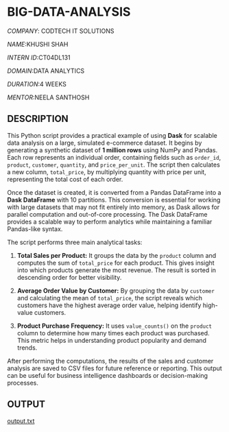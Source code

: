 # BIG-DATA-ANALYSIS
*COMPANY*: CODTECH IT SOLUTIONS

*NAME*:KHUSHI SHAH

*INTERN ID*:CT04DL131

*DOMAIN*:DATA ANALYTICS

*DURATION*:4 WEEKS

*MENTOR*:NEELA SANTHOSH 

## DESCRIPTION

This Python script provides a practical example of using **Dask** for scalable data analysis on a large, simulated e-commerce dataset. It begins by generating a synthetic dataset of **1 million rows** using NumPy and Pandas. Each row represents an individual order, containing fields such as `order_id`, `product`, `customer`, `quantity`, and `price_per_unit`. The script then calculates a new column, `total_price`, by multiplying quantity with price per unit, representing the total cost of each order.

Once the dataset is created, it is converted from a Pandas DataFrame into a **Dask DataFrame** with 10 partitions. This conversion is essential for working with large datasets that may not fit entirely into memory, as Dask allows for parallel computation and out-of-core processing. The Dask DataFrame provides a scalable way to perform analytics while maintaining a familiar Pandas-like syntax.

The script performs three main analytical tasks:

1. **Total Sales per Product:** It groups the data by the `product` column and computes the sum of `total_price` for each product. This gives insight into which products generate the most revenue. The result is sorted in descending order for better visibility.

2. **Average Order Value by Customer:** By grouping the data by `customer` and calculating the mean of `total_price`, the script reveals which customers have the highest average order value, helping identify high-value customers.

3. **Product Purchase Frequency:** It uses `value_counts()` on the `product` column to determine how many times each product was purchased. This metric helps in understanding product popularity and demand trends.

After performing the computations, the results of the sales and customer analysis are saved to CSV files for future reference or reporting. This output can be useful for business intelligence dashboards or decision-making processes.

## OUTPUT

[output.txt](https://github.com/user-attachments/files/20068684/output.txt)
